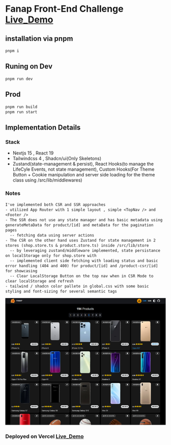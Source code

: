 # Fanap Front-End Challenge [Live_Demo](https://fanap-challenge.vercel.app)
## installation via pnpm
```
pnpm i
```
## Runing on Dev
```
pnpm run dev
```
## Prod
```
pnpm run build
pnpm run start
```
## Implementation Details
### Stack

<ul>
  <li> Nextjs 15 , React 19</li>
  <li> Tailwindcss 4 , Shadcn/ui(Only Skeletons) </li>
  <li> Zustand(state-management & persist), React Hooks(to manage the LifeCyle Events, not state management), Custom Hooks(For Theme Button + Cookie manipulation and server side loading for the theme class using /src/lib/middlewares) </li>
</ul>

### Notes
```
I've implemented both CSR and SSR approaches
- utilized App Router with 1 simple layout , simple <TopNav /> and <Footer />
- The SSR does not use any state manager and has basic metadata using generateMetaData for product/[id] and metaData for the pagination pages
  -- fetching data using server actions
- The CSR on the other hand uses Zustand for state management in 2 stores (shop.store.ts & product.store.ts) inside /src/lib/store
  -- by leveraging zustand/middleware implemented, state persistance on localStorage only for shop.store with
  -- implemented client side fetching with loading status and basic error handling (404 and 400) for product/[id] and /product-csr/[id] for showcasing
  -- Clear LocalStorage Button on the top nav when in CSR Mode to clear localStorage and refresh
- tailwind / shadcn color pallete in global.css with some basic styling and font-sizing for several semantic tags
```
![Fanap Challenge Demo Picture](https://github.com/iamsabet/Fanap-Challenge/blob/main/public/s1.png "Logo Title Text 1")

### Deployed on Vercel [Live_Demo](https://fanap-challenge.vercel.app)
